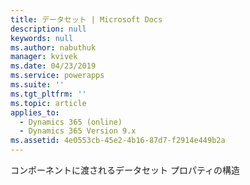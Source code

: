 ```yaml
---
title: データセット | Microsoft Docs
description: null
keywords: null
ms.author: nabuthuk
manager: kvivek
ms.date: 04/23/2019
ms.service: powerapps
ms.suite: ''
ms.tgt_pltfrm: ''
ms.topic: article
applies_to:
  - Dynamics 365 (online)
  - Dynamics 365 Version 9.x
ms.assetid: 4e0553cb-45e2-4b16-87d7-f2914e449b2a
---
```

コンポーネントに渡されるデータセット プロパティの構造
